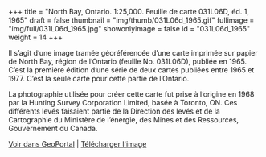 +++
title = "North Bay, Ontario. 1:25,000. Feuille de carte 031L06D, éd. 1, 1965"
draft = false
thumbnail = "img/thumb/031L06d_1965.gif"
fullimage = "img/full/031L06d_1965.jpg"
showonlyimage = false
id = "031L06d_1965"
weight = 14
+++

Il s’agit d’une image tramée géoréférencée d’une carte imprimée sur papier de North Bay, région de l’Ontario (feuille No. 031L06D), publiée en 1965. C’est la première édition d’une série de deux cartes publiées entre 1965 et 1977. C’est la seule carte pour cette partie de l’Ontario. 
<!--more-->

La photographie utilisée pour créer cette carte fut prise à l’origine en 1968 par la Hunting Survey Corporation Limited, basée à Toronto, ON. Ces différents levés faisaient partie de la Direction des levés et de la Cartographie du Ministère de l’énergie, des Mines et des Ressources, Gouvernement du Canada.

[Voir dans GeoPortal](http://geo.scholarsportal.info/#r/details/_uri@=HTDP25K031L06d_1965TIFF&_add:true) | [Télécharger l'image](https://ocul.on.ca/topomaps/map-images/HTDP25K031L06d_1965TIFF.jpg)
